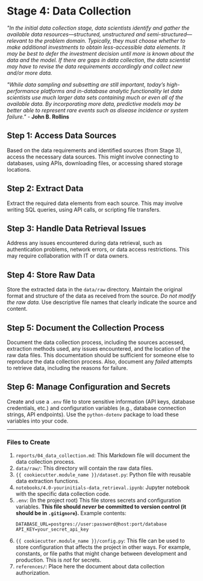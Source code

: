 # Stage 4: Data Collection
_"In the initial data collection stage, data scientists identify and gather the available data resources—structured, unstructured and semi-structured—relevant to the problem domain. Typically, they must choose whether to make additional investments to obtain less-accessible data elements. It may be best to defer the investment decision until more is known about the data and the model. If there are gaps in data collection, the data scientist may have to revise the data requirements accordingly and collect new and/or more data._

_"While data sampling and subsetting are still important, today’s high-performance platforms and in-database analytic functionality let data scientists use much larger data sets containing much or even all of the available data. By incorporating more data, predictive models may be better able to represent rare events such as disease incidence or system failure."_ - **John B. Rollins**

## Step 1: Access Data Sources
Based on the data requirements and identified sources (from Stage 3), access the necessary data sources. This might involve connecting to databases, using APIs, downloading files, or accessing shared storage locations.

## Step 2: Extract Data
Extract the required data elements from each source. This may involve writing SQL queries, using API calls, or scripting file transfers.

## Step 3: Handle Data Retrieval Issues
Address any issues encountered during data retrieval, such as authentication problems, network errors, or data access restrictions. This may require collaboration with IT or data owners.

## Step 4: Store Raw Data
Store the extracted data in the `data/raw` directory. Maintain the original format and structure of the data as received from the source. *Do not modify the raw data.* Use descriptive file names that clearly indicate the source and content.

## Step 5: Document the Collection Process
Document the data collection process, including the sources accessed, extraction methods used, any issues encountered, and the location of the raw data files. This documentation should be sufficient for someone else to reproduce the data collection process. Also, document any *failed* attempts to retrieve data, including the reasons for failure.

## Step 6: Manage Configuration and Secrets
Create and use a `.env` file to store sensitive information (API keys, database credentials, etc.) and configuration variables (e.g., database connection strings, API endpoints).  Use the `python-dotenv` package to load these variables into your code.

---

### Files to Create

1.  `reports/04_data_collection.md`: This Markdown file will document the data collection process.
2.  `data/raw/`: This directory will contain the raw data files.
3.  `{{ cookiecutter.module_name }}/dataset.py`: Python file with reusable data extraction functions.
4.  `notebooks/4.0-yourinitials-data_retrieval.ipynb`: Jupyter notebook with the specific data collection code.
5.  `.env`: (In the project root) This file stores secrets and configuration variables.  **This file should *never* be committed to version control (it should be in `.gitignore`).** Example contents:
    ```
    DATABASE_URL=postgres://user:password@host:port/database
    API_KEY=your_secret_api_key
    ```
6. `{{ cookiecutter.module_name }}/config.py`: This file can be used to store configuration that affects the project in other ways. For example, constants, or file paths that might change between development and production. This is *not* for secrets.
7.  `references/`: Place here the document about data collection authorization.